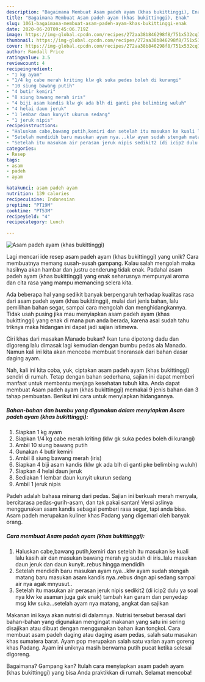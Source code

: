 ```yaml
---
description: "Bagaimana Membuat Asam padeh ayam (khas bukittinggi), Enak"
title: "Bagaimana Membuat Asam padeh ayam (khas bukittinggi), Enak"
slug: 1061-bagaimana-membuat-asam-padeh-ayam-khas-bukittinggi-enak
date: 2020-06-20T09:45:06.719Z
image: https://img-global.cpcdn.com/recipes/272aa38b846298f8/751x532cq70/asam-padeh-ayam-khas-bukittinggi-foto-resep-utama.jpg
thumbnail: https://img-global.cpcdn.com/recipes/272aa38b846298f8/751x532cq70/asam-padeh-ayam-khas-bukittinggi-foto-resep-utama.jpg
cover: https://img-global.cpcdn.com/recipes/272aa38b846298f8/751x532cq70/asam-padeh-ayam-khas-bukittinggi-foto-resep-utama.jpg
author: Randall Price
ratingvalue: 3.5
reviewcount: 4
recipeingredient:
- "1 kg ayam"
- "1/4 kg cabe merah kriting klw gk suka pedes boleh di kurangi"
- "10 siung bawang putih"
- "4 butir kemiri"
- "8 siung bawang merah iris"
- "4 biji asam kandis klw gk ada blh di ganti pke belimbing wuluh"
- "4 helai daun jeruk"
- "1 lembar daun kunyit ukurun sedang"
- "1 jeruk nipis"
recipeinstructions:
- "Haluskan cabe,bawang putih,kemiri dan setelah itu masukan ke kuali lalu kasih air dan masukan bawang merah yg sudah di iris..lalu masukan daun jeruk dan daun kunyit..rebus hingga mendidih"
- "Setelah mendidih baru masukan ayam nya...klw ayam sudah stengah matang baru masukan asam kandis nya..rebus dngn api sedang sampai air nya agak mnyusut.."
- "Setelah itu masukan air perasan jeruk nipis sedikit2 (di icip2 dulu ya soal nya klw ke asaman juga gak enak) tambah kan garam dan penyedap msg klw suka...setelah ayam nya matang, angkat dan sajikan"
categories:
- Resep
tags:
- asam
- padeh
- ayam

katakunci: asam padeh ayam 
nutrition: 139 calories
recipecuisine: Indonesian
preptime: "PT19M"
cooktime: "PT53M"
recipeyield: "4"
recipecategory: Lunch

---
```



![Asam padeh ayam (khas bukittinggi)](https://img-global.cpcdn.com/recipes/272aa38b846298f8/751x532cq70/asam-padeh-ayam-khas-bukittinggi-foto-resep-utama.jpg)

Lagi mencari ide resep asam padeh ayam (khas bukittinggi) yang unik? Cara membuatnya memang susah-susah gampang. Kalau salah mengolah maka hasilnya akan hambar dan justru cenderung tidak enak. Padahal asam padeh ayam (khas bukittinggi) yang enak seharusnya mempunyai aroma dan cita rasa yang mampu memancing selera kita.

Ada beberapa hal yang sedikit banyak berpengaruh terhadap kualitas rasa dari asam padeh ayam (khas bukittinggi), mulai dari jenis bahan, lalu pemilihan bahan segar, sampai cara mengolah dan menghidangkannya. Tidak usah pusing jika mau menyiapkan asam padeh ayam (khas bukittinggi) yang enak di mana pun anda berada, karena asal sudah tahu triknya maka hidangan ini dapat jadi sajian istimewa.

Ciri khas dari masakan Manado bukan? Ikan tuna dipotong dadu dan digoreng lalu dimasak lagi kemudian dengan bumbu pedas ala Manado. Namun kali ini kita akan mencoba membuat tinoransak dari bahan dasar daging ayam.


Nah, kali ini kita coba, yuk, ciptakan asam padeh ayam (khas bukittinggi) sendiri di rumah. Tetap dengan bahan sederhana, sajian ini dapat memberi manfaat untuk membantu menjaga kesehatan tubuh kita. Anda dapat membuat Asam padeh ayam (khas bukittinggi) memakai 9 jenis bahan dan 3 tahap pembuatan. Berikut ini cara untuk menyiapkan hidangannya.

<!--inarticleads1-->

##### Bahan-bahan dan bumbu yang digunakan dalam menyiapkan Asam padeh ayam (khas bukittinggi):

1. Siapkan 1 kg ayam
1. Siapkan 1/4 kg cabe merah kriting (klw gk suka pedes boleh di kurangi)
1. Ambil 10 siung bawang putih
1. Gunakan 4 butir kemiri
1. Ambil 8 siung bawang merah (iris)
1. Siapkan 4 biji asam kandis (klw gk ada blh di ganti pke belimbing wuluh)
1. Siapkan 4 helai daun jeruk
1. Sediakan 1 lembar daun kunyit ukurun sedang
1. Ambil 1 jeruk nipis


Padeh adalah bahasa minang dari pedas. Sajian ini berkuah merah menyala, bercitarasa pedas-gurih-asam, dan tak pakai santan! Versi aslinya menggunakan asam kandis sebagai pemberi rasa segar, tapi anda bisa. Asam padeh merupakan kuliner khas Padang yang digemari oleh banyak orang. 

<!--inarticleads2-->

##### Cara membuat Asam padeh ayam (khas bukittinggi):

1. Haluskan cabe,bawang putih,kemiri dan setelah itu masukan ke kuali lalu kasih air dan masukan bawang merah yg sudah di iris..lalu masukan daun jeruk dan daun kunyit..rebus hingga mendidih
1. Setelah mendidih baru masukan ayam nya...klw ayam sudah stengah matang baru masukan asam kandis nya..rebus dngn api sedang sampai air nya agak mnyusut..
1. Setelah itu masukan air perasan jeruk nipis sedikit2 (di icip2 dulu ya soal nya klw ke asaman juga gak enak) tambah kan garam dan penyedap msg klw suka...setelah ayam nya matang, angkat dan sajikan


Makanan ini kaya akan nutrisi di dalamnya. Nutrisi tersebut berasal dari bahan-bahan yang digunakan mengingat makanan yang satu ini sering disajikan atau dibuat dengan menggunakan bahan ikan tongkol. Cara membuat asam padeh daging atau daging asam pedas, salah satu masakan khas sumatera barat. Ayam pop merupakan salah satu varian ayam goreng khas Padang. Ayam ini uniknya masih berwarna putih pucat ketika selesai digoreng. 

Bagaimana? Gampang kan? Itulah cara menyiapkan asam padeh ayam (khas bukittinggi) yang bisa Anda praktikkan di rumah. Selamat mencoba!
